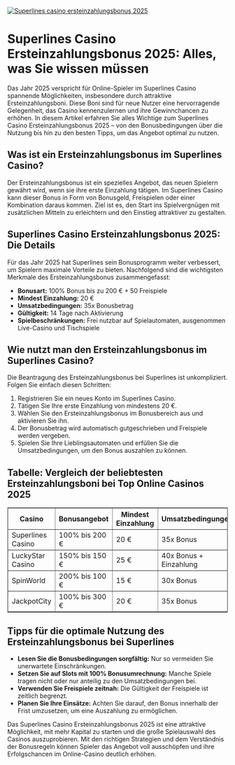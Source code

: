 [![Superlines casino ersteinzahlungsbonus 2025](https://123-caf.pages.dev/gitsignup.png)](https://vrmoo.ru/Bt82HjjY)

<h1>Superlines Casino Ersteinzahlungsbonus 2025: Alles, was Sie wissen müssen</h1>  <p>Das Jahr 2025 verspricht für Online-Spieler im Superlines Casino spannende Möglichkeiten, insbesondere durch attraktive Ersteinzahlungsboni. Diese Boni sind für neue Nutzer eine hervorragende Gelegenheit, das Casino kennenzulernen und ihre Gewinnchancen zu erhöhen. In diesem Artikel erfahren Sie alles Wichtige zum Superlines Casino Ersteinzahlungsbonus 2025 – von den Bonusbedingungen über die Nutzung bis hin zu den besten Tipps, um das Angebot optimal zu nutzen.</p>  <h2>Was ist ein Ersteinzahlungsbonus im Superlines Casino?</h2> <p>Der Ersteinzahlungsbonus ist ein spezielles Angebot, das neuen Spielern gewährt wird, wenn sie ihre erste Einzahlung tätigen. Im Superlines Casino kann dieser Bonus in Form von Bonusgeld, Freispielen oder einer Kombination daraus kommen. Ziel ist es, den Start ins Spielvergnügen mit zusätzlichen Mitteln zu erleichtern und den Einstieg attraktiver zu gestalten.</p>  <h2>Superlines Casino Ersteinzahlungsbonus 2025: Die Details</h2> <p>Für das Jahr 2025 hat Superlines sein Bonusprogramm weiter verbessert, um Spielern maximale Vorteile zu bieten. Nachfolgend sind die wichtigsten Merkmale des Ersteinzahlungsbonus zusammengefasst:</p>  <ul>   <li><strong>Bonusart:</strong> 100% Bonus bis zu 200 € + 50 Freispiele</li>   <li><strong>Mindest Einzahlung:</strong> 20 €</li>   <li><strong>Umsatzbedingungen:</strong> 35x Bonusbetrag</li>   <li><strong>Gültigkeit:</strong> 14 Tage nach Aktivierung</li>   <li><strong>Spielbeschränkungen:</strong> Frei nutzbar auf Spielautomaten, ausgenommen Live-Casino und Tischspiele</li> </ul>  <h2>Wie nutzt man den Ersteinzahlungsbonus im Superlines Casino?</h2> <p>Die Beantragung des Ersteinzahlungsbonus bei Superlines ist unkompliziert. Folgen Sie einfach diesen Schritten:</p>  <ol>   <li>Registrieren Sie ein neues Konto im Superlines Casino.</li>   <li>Tätigen Sie Ihre erste Einzahlung von mindestens 20 €.</li>   <li>Wählen Sie den Ersteinzahlungsbonus im Bonusbereich aus und aktivieren Sie ihn.</li>   <li>Der Bonusbetrag wird automatisch gutgeschrieben und Freispiele werden vergeben.</li>   <li>Spielen Sie Ihre Lieblingsautomaten und erfüllen Sie die Umsatzbedingungen, um den Bonus auszahlen zu können.</li> </ol>  <h2>Tabelle: Vergleich der beliebtesten Ersteinzahlungsboni bei Top Online Casinos 2025</h2> <table border="1" cellpadding="8" cellspacing="0">   <thead>     <tr>       <th>Casino</th>       <th>Bonusangebot</th>       <th>Mindest Einzahlung</th>       <th>Umsatzbedingungen</th>       <th>Freispiele</th>     </tr>   </thead>   <tbody>     <tr>       <td>Superlines Casino</td>       <td>100% bis 200 €</td>       <td>20 €</td>       <td>35x Bonus</td>       <td>50</td>     </tr>     <tr>       <td>LuckyStar Casino</td>       <td>150% bis 150 €</td>       <td>25 €</td>       <td>40x Bonus + Einzahlung</td>       <td>30</td>     </tr>     <tr>       <td>SpinWorld</td>       <td>200% bis 100 €</td>       <td>15 €</td>       <td>30x Bonus</td>       <td>40</td>     </tr>     <tr>       <td>JackpotCity</td>       <td>100% bis 300 €</td>       <td>20 €</td>       <td>35x Bonus</td>       <td>Keine</td>     </tr>   </tbody> </table>  <h2>Tipps für die optimale Nutzung des Ersteinzahlungsbonus bei Superlines</h2> <ul>   <li><strong>Lesen Sie die Bonusbedingungen sorgfältig:</strong> Nur so vermeiden Sie unerwartete Einschränkungen.</li>   <li><strong>Setzen Sie auf Slots mit 100% Bonusumrechnung:</strong> Manche Spiele tragen nicht oder nur anteilig zu den Umsatzbedingungen bei.</li>   <li><strong>Verwenden Sie Freispiele zeitnah:</strong> Die Gültigkeit der Freispiele ist zeitlich begrenzt.</li>   <li><strong>Planen Sie Ihre Einsätze:</strong> Achten Sie darauf, den Bonus innerhalb der Frist umzusetzen, um eine Auszahlung zu ermöglichen.</li> </ul>  <p>Das Superlines Casino Ersteinzahlungsbonus 2025 ist eine attraktive Möglichkeit, mit mehr Kapital zu starten und die große Spielauswahl des Casinos auszuprobieren. Mit den richtigen Strategien und dem Verständnis der Bonusregeln können Spieler das Angebot voll ausschöpfen und ihre Erfolgschancen im Online-Casino deutlich erhöhen.</p>